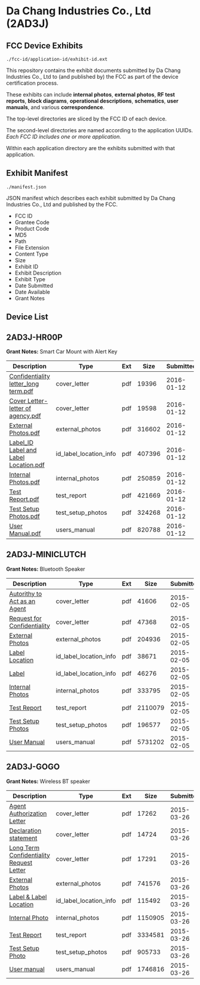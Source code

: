 # Da Chang Industries Co., Ltd (2AD3J)
## FCC Device Exhibits

```
./fcc-id/application-id/exhibit-id.ext
```

This repository contains the exhibit documents submitted by Da Chang Industries Co., Ltd to (and published by) the FCC as part of the device certification process.

These exhibits can include **internal photos**, **external photos**, **RF test reports**, **block diagrams**, **operational descriptions**, **schematics**, **user manuals**, and various **correspondence**.

The top-level directories are sliced by the FCC ID of each device.

The second-level directories are named according to the application UUIDs. *Each FCC ID includes one or more application.*

Within each application directory are the exhibits submitted with that application. 

## Exhibit Manifest

```
./manifest.json
```

JSON manifest which describes each exhibit submitted by Da Chang Industries Co., Ltd and published by the FCC.

- FCC ID
- Grantee Code
- Product Code
- MD5
- Path
- File Extension
- Content Type
- Size
- Exhibit ID
- Exhibit Description
- Exhibit Type
- Date Submitted
- Date Available
- Grant Notes

## Device List
## 2AD3J-HR00P
**Grant Notes:** Smart Car Mount with Alert Key

| Description | Type | Ext | Size | Submitted | Available |
| ----------- | ---- | --- | ---- | --------- | --------- |
| [Confidentiality letter_long term.pdf](2AD3J-HR00P/4f80f6934baa6c20743bf5c2d803334c/2870412.pdf) | cover_letter | pdf | 19396 | 2016-01-12 | 2016-01-13 |
| [Cover Letter-letter of agency.pdf](2AD3J-HR00P/4f80f6934baa6c20743bf5c2d803334c/2870413.pdf) | cover_letter | pdf | 19598 | 2016-01-12 | 2016-01-13 |
| [External Photos.pdf](2AD3J-HR00P/4f80f6934baa6c20743bf5c2d803334c/2870414.pdf) | external_photos | pdf | 316602 | 2016-01-12 | 2016-01-13 |
| [Label_ID Label and Label Location.pdf](2AD3J-HR00P/4f80f6934baa6c20743bf5c2d803334c/2870416.pdf) | id_label_location_info | pdf | 407396 | 2016-01-12 | 2016-01-13 |
| [Internal Photos.pdf](2AD3J-HR00P/4f80f6934baa6c20743bf5c2d803334c/2870415.pdf) | internal_photos | pdf | 250859 | 2016-01-12 | 2016-01-13 |
| [Test Report.pdf](2AD3J-HR00P/4f80f6934baa6c20743bf5c2d803334c/2870419.pdf) | test_report | pdf | 421669 | 2016-01-12 | 2016-01-13 |
| [Test Setup Photos.pdf](2AD3J-HR00P/4f80f6934baa6c20743bf5c2d803334c/2870420.pdf) | test_setup_photos | pdf | 324268 | 2016-01-12 | 2016-01-13 |
| [User Manual.pdf](2AD3J-HR00P/4f80f6934baa6c20743bf5c2d803334c/2870421.pdf) | users_manual | pdf | 820788 | 2016-01-12 | 2016-01-13 |
## 2AD3J-MINICLUTCH
**Grant Notes:** Bluetooth Speaker

| Description | Type | Ext | Size | Submitted | Available |
| ----------- | ---- | --- | ---- | --------- | --------- |
| [Autorithy to Act as an Agent](2AD3J-MINICLUTCH/5402998f716a5a46029c574db9699570/2524334.pdf) | cover_letter | pdf | 41606 | 2015-02-05 | 2015-02-05 |
| [Request for Confidentiality](2AD3J-MINICLUTCH/5402998f716a5a46029c574db9699570/2524335.pdf) | cover_letter | pdf | 47368 | 2015-02-05 | 2015-02-05 |
| [External Photos](2AD3J-MINICLUTCH/5402998f716a5a46029c574db9699570/2524337.pdf) | external_photos | pdf | 204936 | 2015-02-05 | 2015-02-05 |
| [Label Location](2AD3J-MINICLUTCH/5402998f716a5a46029c574db9699570/2524336.pdf) | id_label_location_info | pdf | 38671 | 2015-02-05 | 2015-02-05 |
| [Label](2AD3J-MINICLUTCH/5402998f716a5a46029c574db9699570/2524340.pdf) | id_label_location_info | pdf | 46276 | 2015-02-05 | 2015-02-05 |
| [Internal Photos](2AD3J-MINICLUTCH/5402998f716a5a46029c574db9699570/2524339.pdf) | internal_photos | pdf | 333795 | 2015-02-05 | 2015-02-05 |
| [Test Report](2AD3J-MINICLUTCH/5402998f716a5a46029c574db9699570/2524338.pdf) | test_report | pdf | 2110079 | 2015-02-05 | 2015-02-05 |
| [Test Setup Photos](2AD3J-MINICLUTCH/5402998f716a5a46029c574db9699570/2524341.pdf) | test_setup_photos | pdf | 196577 | 2015-02-05 | 2015-02-05 |
| [User Manual](2AD3J-MINICLUTCH/5402998f716a5a46029c574db9699570/2524342.pdf) | users_manual | pdf | 5731202 | 2015-02-05 | 2015-02-05 |
## 2AD3J-GOGO
**Grant Notes:** Wireless BT speaker

| Description | Type | Ext | Size | Submitted | Available |
| ----------- | ---- | --- | ---- | --------- | --------- |
| [Agent Authorization Letter](2AD3J-GOGO/4f4f125e9900c31a70a381f2f3fc0c3c/2566882.pdf) | cover_letter | pdf | 17262 | 2015-03-26 | 2015-03-26 |
| [Declaration statement](2AD3J-GOGO/4f4f125e9900c31a70a381f2f3fc0c3c/2566885.pdf) | cover_letter | pdf | 14724 | 2015-03-26 | 2015-03-26 |
| [Long Term Confidentiality Request Letter](2AD3J-GOGO/4f4f125e9900c31a70a381f2f3fc0c3c/2566891.pdf) | cover_letter | pdf | 17291 | 2015-03-26 | 2015-03-26 |
| [External Photos](2AD3J-GOGO/4f4f125e9900c31a70a381f2f3fc0c3c/2566892.pdf) | external_photos | pdf | 741576 | 2015-03-26 | 2015-03-26 |
| [Label & Label Location](2AD3J-GOGO/4f4f125e9900c31a70a381f2f3fc0c3c/2566894.pdf) | id_label_location_info | pdf | 115492 | 2015-03-26 | 2015-03-26 |
| [Internal Photo](2AD3J-GOGO/4f4f125e9900c31a70a381f2f3fc0c3c/2566893.pdf) | internal_photos | pdf | 1150905 | 2015-03-26 | 2015-03-26 |
| [Test Report](2AD3J-GOGO/4f4f125e9900c31a70a381f2f3fc0c3c/2566889.pdf) | test_report | pdf | 3334581 | 2015-03-26 | 2015-03-26 |
| [Test Setup Photo](2AD3J-GOGO/4f4f125e9900c31a70a381f2f3fc0c3c/2566895.pdf) | test_setup_photos | pdf | 905733 | 2015-03-26 | 2015-03-26 |
| [User manual](2AD3J-GOGO/4f4f125e9900c31a70a381f2f3fc0c3c/2566890.pdf) | users_manual | pdf | 1746816 | 2015-03-26 | 2015-03-26 |
